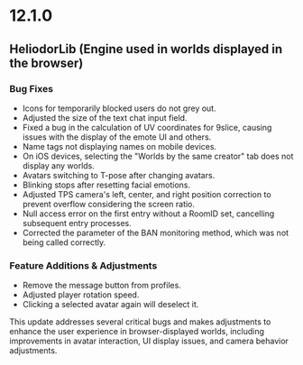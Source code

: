 # 12.1.0

## HeliodorLib (Engine used in worlds displayed in the browser)

### Bug Fixes
- Icons for temporarily blocked users do not grey out.
- Adjusted the size of the text chat input field.
- Fixed a bug in the calculation of UV coordinates for 9slice, causing issues with the display of the emote UI and others.
- Name tags not displaying names on mobile devices.
- On iOS devices, selecting the "Worlds by the same creator" tab does not display any worlds.
- Avatars switching to T-pose after changing avatars.
- Blinking stops after resetting facial emotions.
- Adjusted TPS camera's left, center, and right position correction to prevent overflow considering the screen ratio.
- Null access error on the first entry without a RoomID set, cancelling subsequent entry processes.
- Corrected the parameter of the BAN monitoring method, which was not being called correctly.

### Feature Additions & Adjustments
- Remove the message button from profiles.
- Adjusted player rotation speed.
- Clicking a selected avatar again will deselect it.

This update addresses several critical bugs and makes adjustments to enhance the user experience in browser-displayed worlds, including improvements in avatar interaction, UI display issues, and camera behavior adjustments.
